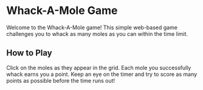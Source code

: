 <h1>Whack-A-Mole Game</h1>
    
  <p>Welcome to the Whack-A-Mole game! This simple web-based game challenges you to whack as many moles as you can within the time limit.</p>    
    <h2>How to Play</h2>
    <p>Click on the moles as they appear in the grid. Each mole you successfully whack earns you a point. Keep an eye on the timer and try to score as many points as possible before the time runs out!</p>

